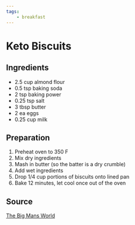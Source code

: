 ```yaml
---
tags:
    - breakfast
---
```

# Keto Biscuits

## Ingredients

- 2.5 cup almond flour
- 0.5 tsp baking soda
- 2 tsp baking power
- 0.25 tsp salt
- 3 tbsp butter
- 2 ea eggs
- 0.25 cup milk

## Preparation

1. Preheat oven to 350 F
1. Mix dry ingredients
1. Mash in butter (so the batter is a dry crumble)
1. Add wet ingredients
1. Drop 1/4 cup portions of biscuits onto lined pan
1. Bake 12 minutes, let cool once out of the oven

## Source

[The Big Mans World](https://thebigmansworld.com/keto-almond-flour-biscuits/)
